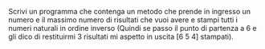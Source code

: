 Scrivi un programma che contenga un metodo che prende in ingresso un numero e il massimo numero di risultati che vuoi avere e stampi tutti i numeri naturali in ordine inverso (Quindi se passo il punto di partenza a 6 e gli dico di restituirmi 3 risultati mi aspetto in uscita [6 5 4] stampati).
